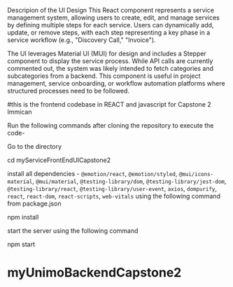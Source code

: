Descripion of the UI Design
This React component represents a service management system, allowing users to create, edit, and manage services by defining multiple steps for each service. Users can dynamically add, update, or remove steps, with each step representing a key phase in a service workflow (e.g., "Discovery Call," "Invoice").

The UI leverages Material UI (MUI) for design and includes a Stepper component to display the service process. While API calls are currently commented out, the system was likely intended to fetch categories and subcategories from a backend. This component is useful in project management, service onboarding, or workflow automation platforms where structured processes need to be followed.


#this is the frontend codebase in REACT and javascript for Capstone 2 Immican

Run the following commands after cloning the repository to execute the code-


Go to the directory

cd myServiceFrontEndUICapstone2


install all dependencies - `@emotion/react`, `@emotion/styled`, `@mui/icons-material`, `@mui/material`, `@testing-library/dom`, `@testing-library/jest-dom`, `@testing-library/react`, `@testing-library/user-event`, `axios`, `dompurify`, `react`, `react-dom`, `react-scripts`, `web-vitals` using the following command from package.json

npm install


start the server using the following command

npm start


# myUnimoBackendCapstone2
